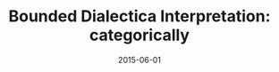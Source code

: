 ---
type: article
authors:
  - Valeria de Paiva
title: "Bounded Dialectica Interpretation: categorically"
journal: "Why is this a Proof? Festschrift for Luiz Carlos Pereira"
note: "Editors: E H Haeusler, W de Campos Sanz, B Lopes"
date: 2015-06-01
resource:
  type: pdf
  pdf-url: includes/pubs/2015boundedDial.pdf

---